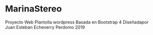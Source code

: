# MarinaStereo
Proyecto Web
Plantolla wordpress Basada en Bootstrap 4
Diseñadapor Juan Esteban Echeverry Perdomo 2019
